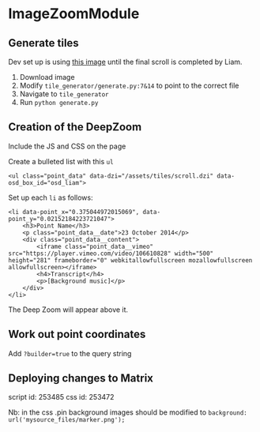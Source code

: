 # ImageZoomModule


## Generate tiles
Dev set up is using [this image](http://www-images.theonering.org/torwp/wp-content/uploads/2013/11/HDOS_TAPESTRY_Domestic.jpg) until the final scroll is completed by Liam.

1. Download image
2. Modify `tile_generator/generate.py:7&14` to point to the correct file
3. Navigate to `tile_generator`
4. Run `python generate.py`


## Creation of the DeepZoom

Include the JS and CSS on the page

Create a bulleted list with this `ul`

```
<ul class="point_data" data-dzi="/assets/tiles/scroll.dzi" data-osd_box_id="osd_liam">
```

Set up each `li` as follows:

```
<li data-point_x="0.375044972015069", data-point_y="0.02152184223721047">
	<h3>Point Name</h3>
	<p class="point_data__date">23 October 2014</p>
	<div class="point_data__content">
		<iframe class="point_data__vimeo" src="https://player.vimeo.com/video/106610828" width="500" height="281" frameborder="0" webkitallowfullscreen mozallowfullscreen allowfullscreen></iframe>
		<h4>Transcript</h4>
		<p>[Background music]</p>
	</div>
</li>
```

The Deep Zoom will appear above it.

## Work out point coordinates

Add `?builder=true` to the query string

## Deploying changes to Matrix

script id: 253485
css id: 253472

Nb: in the css .pin background images should be modified to `background: url('mysource_files/marker.png');`